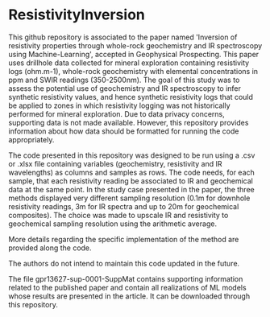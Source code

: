 # ResistivityInversion
This github repository is associated to the paper named 'Inversion of resistivity properties through whole-rock geochemistry and IR spectroscopy using Machine-Learning', accepted in Geophysical Prospecting. 
This paper uses drillhole data collected for mineral exploration containing resistivity logs (ohm.m-1), whole-rock geochemistry with elemental concentrations in ppm and SWIR readings (350-2500nm). The goal of this study was to assess the potential use of geochemistry and IR spectroscopy to infer synthetic resistivity values, and hence synthetic resistivity logs that could be applied to zones in which resistivity logging was not historically performed for mineral exploration. 
Due to data privacy concerns, supporting data is not made available. However, this repository provides information about how data should be formatted for running the code appropriately. 

The code presented in this repository was designed to be run using a .csv or .xlsx file containing variables (geochemistry, resistivity and IR wavelengths) as columns and samples as rows. The code needs, for each sample, that each resistivity reading be associated to IR and geochemical data at the same point. In the study case presented in the paper, the three methods displayed very different sampling resolution (0.1m for downhole resistivity readings, 3m for IR spectra and up to 20m for geochemical composites). The choice was made to upscale IR and resistivity to geochemical sampling resolution using the arithmetic average. 

More details regarding the specific implementation of the method are provided along the code. 

The authors do not intend to maintain this code updated in the future.

The file gpr13627-sup-0001-SuppMat contains supporting information related to the published paper and contain all realizations of ML models whose results are presented in the article. It can be downloaded through this repository.

